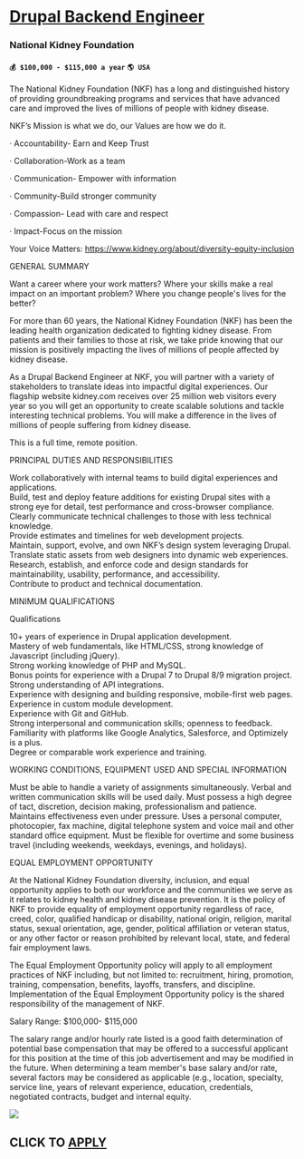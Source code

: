 # [Drupal Backend Engineer](https://www.remotewlb.com/apply/drupal-backend-engineer)  
### National Kidney Foundation  
#### `💰 $100,000 - $115,000 a year` `🌎 USA`  

The National Kidney Foundation (NKF) has a long and distinguished history of providing groundbreaking programs and services that have advanced care and improved the lives of millions of people with kidney disease.  
  
NKF’s Mission is what we do, our Values are how we do it.  
  
· Accountability- Earn and Keep Trust  
  
· Collaboration-Work as a team  
  
· Communication- Empower with information  
  
· Community-Build stronger community  
  
· Compassion- Lead with care and respect  
  
· Impact-Focus on the mission  
  
Your Voice Matters: https://www.kidney.org/about/diversity-equity-inclusion  
  
GENERAL SUMMARY  
  
Want a career where your work matters? Where your skills make a real impact on an important problem? Where you change people's lives for the better?  
  
For more than 60 years, the National Kidney Foundation (NKF) has been the leading health organization dedicated to fighting kidney disease. From patients and their families to those at risk, we take pride knowing that our mission is positively impacting the lives of millions of people affected by kidney disease.  
  
As a Drupal Backend Engineer at NKF, you will partner with a variety of stakeholders to translate ideas into impactful digital experiences. Our flagship website kidney.com receives over 25 million web visitors every year so you will get an opportunity to create scalable solutions and tackle interesting technical problems. You will make a difference in the lives of millions of people suffering from kidney disease.  
  
This is a full time, remote position.  
  
PRINCIPAL DUTIES AND RESPONSIBILITIES  
  
Work collaboratively with internal teams to build digital experiences and applications.  
Build, test and deploy feature additions for existing Drupal sites with a strong eye for detail, test performance and cross-browser compliance.  
Clearly communicate technical challenges to those with less technical knowledge.  
Provide estimates and timelines for web development projects.  
Maintain, support, evolve, and own NKF’s design system leveraging Drupal.  
Translate static assets from web designers into dynamic web experiences.  
Research, establish, and enforce code and design standards for maintainability, usability, performance, and accessibility.  
Contribute to product and technical documentation.  
  
MINIMUM QUALIFICATIONS  
  
Qualifications  
  
10+ years of experience in Drupal application development.  
Mastery of web fundamentals, like HTML/CSS, strong knowledge of Javascript (including jQuery).  
Strong working knowledge of PHP and MySQL.  
Bonus points for experience with a Drupal 7 to Drupal 8/9 migration project.  
Strong understanding of API integrations.  
Experience with designing and building responsive, mobile-first web pages.  
Experience in custom module development.  
Experience with Git and GitHub.  
Strong interpersonal and communication skills; openness to feedback.  
Familiarity with platforms like Google Analytics, Salesforce, and Optimizely is a plus.  
Degree or comparable work experience and training.  
  
WORKING CONDITIONS, EQUIPMENT USED AND SPECIAL INFORMATION  
  
Must be able to handle a variety of assignments simultaneously. Verbal and written communication skills will be used daily. Must possess a high degree of tact, discretion, decision making, professionalism and patience. Maintains effectiveness even under pressure. Uses a personal computer, photocopier, fax machine, digital telephone system and voice mail and other standard office equipment. Must be flexible for overtime and some business travel (including weekends, weekdays, evenings, and holidays).  
  
EQUAL EMPLOYMENT OPPORTUNITY  
  
At the National Kidney Foundation diversity, inclusion, and equal opportunity applies to both our workforce and the communities we serve as it relates to kidney health and kidney disease prevention. It is the policy of NKF to provide equality of employment opportunity regardless of race, creed, color, qualified handicap or disability, national origin, religion, marital status, sexual orientation, age, gender, political affiliation or veteran status, or any other factor or reason prohibited by relevant local, state, and federal fair employment laws.  
  
The Equal Employment Opportunity policy will apply to all employment practices of NKF including, but not limited to: recruitment, hiring, promotion, training, compensation, benefits, layoffs, transfers, and discipline. Implementation of the Equal Employment Opportunity policy is the shared responsibility of the management of NKF.  
  
Salary Range: $100,000- $115,000  
  
The salary range and/or hourly rate listed is a good faith determination of potential base compensation that may be offered to a successful applicant for this position at the time of this job advertisement and may be modified in the future. When determining a team member's base salary and/or rate, several factors may be considered as applicable (e.g., location, specialty, service line, years of relevant experience, education, credentials, negotiated contracts, budget and internal equity.

![](https://remotive.com/job/track/1899915/blank.gif?source=public_api)  
## CLICK TO [APPLY](https://www.remotewlb.com/apply/drupal-backend-engineer)

